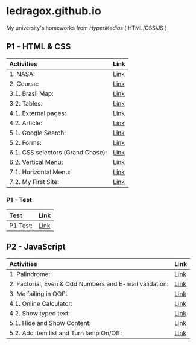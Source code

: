 # ledragox.github.io

My university's homeworks from _HyperMedias_ ( HTML/CSS/JS )

## P1 - HTML & CSS

| Activities                        | Link                                                |
| :-------------------------------- | :-------------------------------------------------- |
| 1. NASA:                          | [Link](https://ledragox.github.io/P1/aula1/)        |
| 2. Course:                        | [Link](https://ledragox.github.io/P1/aula2/curso/)  |
| 3.1. Brasil Map:                  | [Link](https://ledragox.github.io/P1/aula3/)        |
| 3.2. Tables:                      | [Link](https://ledragox.github.io/P1/aula3/aula-3b) |
| 4.1. External pages:              | [Link](https://ledragox.github.io/P1/aula4/)        |
| 4.2. Article:                     | [Link](https://ledragox.github.io/P1/aula4/aula-4b) |
| 5.1. Google Search:               | [Link](https://ledragox.github.io/P1/aula5/)        |
| 5.2. Forms:                       | [Link](https://ledragox.github.io/P1/aula5/aula-5b) |
| 6.1. CSS selectors (Grand Chase): | [Link](https://ledragox.github.io/P1/aula6/)        |
| 6.2. Vertical Menu:               | [Link](https://ledragox.github.io/P1/aula6/aula-6b) |
| 7.1. Horizontal Menu:             | [Link](https://ledragox.github.io/P1/aula7/)        |
| 7.2. My First Site:               | [Link](https://ledragox.github.io/P1/aula7/aula-7b) |

### P1 - Test

| Test     | Link                                              |
| :------- | :------------------------------------------------ |
| P1 Test: | [Link](https://ledragox.github.io/P1/Prova%20P1/) |

## P2 - JavaScript

| Activities                                              | Link                                                |
| :------------------------------------------------------ | :-------------------------------------------------- |
| 1. Palindrome:                                          | [Link](https://ledragox.github.io/P2/aula1/)        |
| 2. Factorial, Even & Odd Numbers and E-mail validation: | [Link](https://ledragox.github.io/P2/aula2/)        |
| 3. Me failing in OOP:                                   | [Link](https://ledragox.github.io/P2/aula3/)        |
| 4.1. Online Calculator:                                 | [Link](https://ledragox.github.io/P2/aula4/)        |
| 4.2. Show typed text:                                   | [Link](https://ledragox.github.io/P2/aula4/aula-4b) |
| 5.1. Hide and Show Content:                             | [Link](https://ledragox.github.io/P2/aula5/)        |
| 5.2. Add item list and Turn lamp On/Off:                | [Link](https://ledragox.github.io/P2/aula5/aula-5b) |

